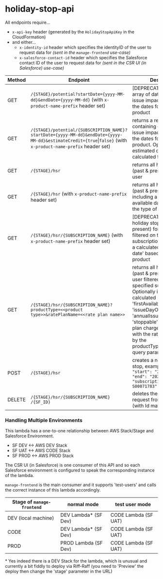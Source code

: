 # holiday-stop-api
All endpoints require...

- `x-api-key` header (generated by the `HolidayStopApiKey` in the CloudFormation)
- and either...
  - `x-identity-id` header which specifies the identityID of the user to request data for _(sent in the `manage-frontend` use-case)_
  - `x-salesforce-contact-id` header which specifies the Salesforce contact ID of the user to request data for _(sent in the CSR UI (in Salesforce) use-case)_

| Method | Endpoint | Description |
| --- | --- | --- | 
| GET | `/{STAGE}/potential?startDate={yyyy-MM-dd}&endDate={yyyy-MM-dd}`  (with `x-product-name-prefix` header set)  | [DEPRECATED]returns an array of dates for each issue impacted between the dates for the given product |
| GET | `/{STAGE}/potential/{SUBSCRIPTION_NAME}?startDate={yyyy-MM-dd}&endDate={yyyy-MM-dd}&estimateCredit={true`&#124;`false}`  (with `x-product-name-prefix` header set)  | returns a response containing dates for each issue impacted between the dates for the given product. Optionally the estimated credit can be calculated for each issue. |
| GET | `/{STAGE}/hsr` | returns all holiday stops (past & present) for the user |
| GET | `/{STAGE}/hsr` (with `x-product-name-prefix` header set) | returns all holiday stops (past & present) but including a calculated 'first available date' based on the type of product |
| GET | `/{STAGE}/hsr/{SUBSCRIPTION_NAME}` (with `x-product-name-prefix` header set) | [DEPRECATED] returns all holiday stops (past & present) for the user filtered on the specified subscription also including a calculated 'first available date' based on the type of product |
| GET | `/{STAGE}/hsr/{SUBSCRIPTION_NAME}?productType=<<product type>>&ratePlanName=<<rate plan name>>` | returns all holiday stops (past & present) for the user filtered on the specified subscription. Optionally including a calculated 'firstAvailableDate', 'issueDayOfWeek', 'annualIssueLimit' for each 'stoppable' product rate plan charges associated with the rate plan identified by the productType/ratePlanName query parameters. |
| POST | `/{STAGE}/hsr` | creates a new all holiday stop, example body `{ "start": "2023-06-10", "end": "2024-06-14", "subscriptionName": "A-S00071783" }`|
| DELETE | `/{STAGE}/hsr/{SUBSCRIPTION_NAME} /{SF_ID}` | deletes the holiday stop request from SalesForce (with Id matching `{SF_ID}`) |


### Handling Multiple Environments
This lambda has a one-to-one relationship between AWS Stack/Stage and Salesforce Environment.
- SF DEV <-> AWS DEV Stack
- SF UAT <-> AWS CODE Stack
- SF PROD <-> AWS PROD Stack


The CSR UI (in Salesforce) is one consumer of this API and so each Salesforce environment is configured to speak the corresponding instance of the lambda.

`manage-frontend` is the main consumer and it supports 'test-users' and calls the correct instance of this lambda accordingly.

| Stage of `manage-frontend` | normal mode | test user mode |
| --- | --- | --- |
| DEV (local machine) | DEV Lambda* (SF Dev) | CODE Lambda (SF UAT) |
| CODE | DEV Lambda* (SF Dev) | CODE Lambda (SF UAT) |
| PROD | PROD Lambda (SF Dev) | CODE Lambda (SF UAT) |

\* Yes indeed there is a DEV Stack for the lambda, which is unusual and currently a bit fiddly to deploy via Riff-Raff (you need to 'Preview' the deploy then change the 'stage' parameter in the URL)

